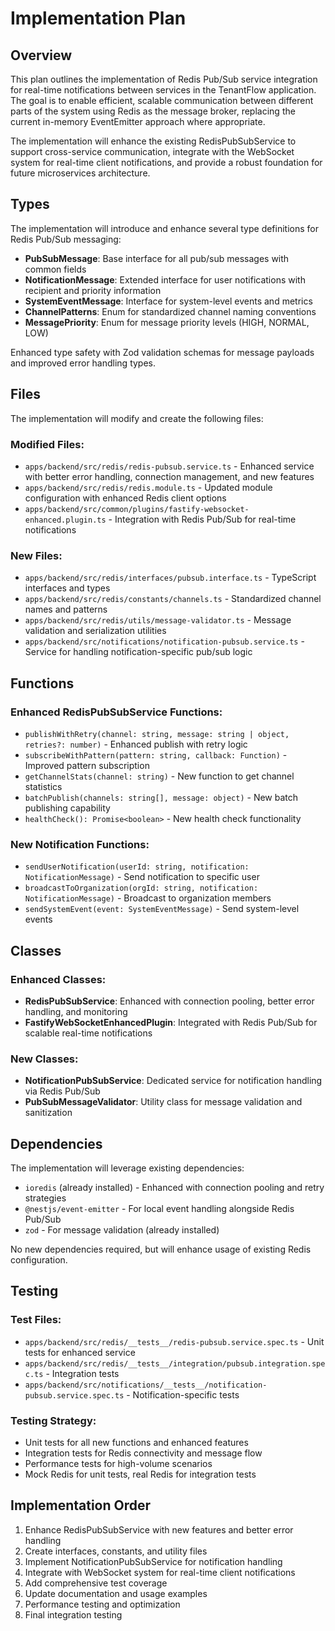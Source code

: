 # Implementation Plan

## Overview

This plan outlines the implementation of Redis Pub/Sub service integration for real-time notifications between services in the TenantFlow application. The goal is to enable efficient, scalable communication between different parts of the system using Redis as the message broker, replacing the current in-memory EventEmitter approach where appropriate.

The implementation will enhance the existing RedisPubSubService to support cross-service communication, integrate with the WebSocket system for real-time client notifications, and provide a robust foundation for future microservices architecture.

## Types

The implementation will introduce and enhance several type definitions for Redis Pub/Sub messaging:

- **PubSubMessage**: Base interface for all pub/sub messages with common fields
- **NotificationMessage**: Extended interface for user notifications with recipient and priority information
- **SystemEventMessage**: Interface for system-level events and metrics
- **ChannelPatterns**: Enum for standardized channel naming conventions
- **MessagePriority**: Enum for message priority levels (HIGH, NORMAL, LOW)

Enhanced type safety with Zod validation schemas for message payloads and improved error handling types.

## Files

The implementation will modify and create the following files:

### Modified Files:

- `apps/backend/src/redis/redis-pubsub.service.ts` - Enhanced service with better error handling, connection management, and new features
- `apps/backend/src/redis/redis.module.ts` - Updated module configuration with enhanced Redis client options
- `apps/backend/src/common/plugins/fastify-websocket-enhanced.plugin.ts` - Integration with Redis Pub/Sub for real-time notifications

### New Files:

- `apps/backend/src/redis/interfaces/pubsub.interface.ts` - TypeScript interfaces and types
- `apps/backend/src/redis/constants/channels.ts` - Standardized channel names and patterns
- `apps/backend/src/redis/utils/message-validator.ts` - Message validation and serialization utilities
- `apps/backend/src/notifications/notification-pubsub.service.ts` - Service for handling notification-specific pub/sub logic

## Functions

### Enhanced RedisPubSubService Functions:

- `publishWithRetry(channel: string, message: string | object, retries?: number)` - Enhanced publish with retry logic
- `subscribeWithPattern(pattern: string, callback: Function)` - Improved pattern subscription
- `getChannelStats(channel: string)` - New function to get channel statistics
- `batchPublish(channels: string[], message: object)` - New batch publishing capability
- `healthCheck(): Promise<boolean>` - New health check functionality

### New Notification Functions:

- `sendUserNotification(userId: string, notification: NotificationMessage)` - Send notification to specific user
- `broadcastToOrganization(orgId: string, notification: NotificationMessage)` - Broadcast to organization members
- `sendSystemEvent(event: SystemEventMessage)` - Send system-level events

## Classes

### Enhanced Classes:

- **RedisPubSubService**: Enhanced with connection pooling, better error handling, and monitoring
- **FastifyWebSocketEnhancedPlugin**: Integrated with Redis Pub/Sub for scalable real-time notifications

### New Classes:

- **NotificationPubSubService**: Dedicated service for notification handling via Redis Pub/Sub
- **PubSubMessageValidator**: Utility class for message validation and sanitization

## Dependencies

The implementation will leverage existing dependencies:

- `ioredis` (already installed) - Enhanced with connection pooling and retry strategies
- `@nestjs/event-emitter` - For local event handling alongside Redis Pub/Sub
- `zod` - For message validation (already installed)

No new dependencies required, but will enhance usage of existing Redis configuration.

## Testing

### Test Files:

- `apps/backend/src/redis/__tests__/redis-pubsub.service.spec.ts` - Unit tests for enhanced service
- `apps/backend/src/redis/__tests__/integration/pubsub.integration.spec.ts` - Integration tests
- `apps/backend/src/notifications/__tests__/notification-pubsub.service.spec.ts` - Notification-specific tests

### Testing Strategy:

- Unit tests for all new functions and enhanced features
- Integration tests for Redis connectivity and message flow
- Performance tests for high-volume scenarios
- Mock Redis for unit tests, real Redis for integration tests

## Implementation Order

1. Enhance RedisPubSubService with new features and better error handling
2. Create interfaces, constants, and utility files
3. Implement NotificationPubSubService for notification handling
4. Integrate with WebSocket system for real-time client notifications
5. Add comprehensive test coverage
6. Update documentation and usage examples
7. Performance testing and optimization
8. Final integration testing
